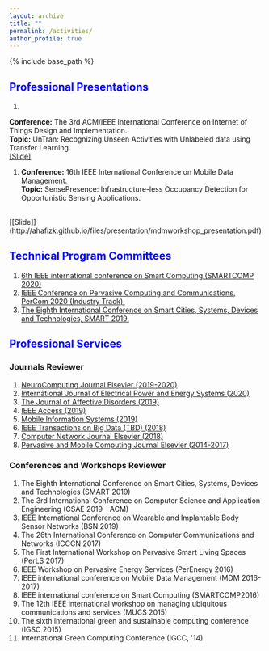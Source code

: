 ```yaml
---
layout: archive
title: ""
permalink: /activities/
author_profile: true
---
```


{% include base_path %}

<!-- {% for post in site.teaching reversed %}
  {% include archive-single.html %}
{% endfor %} -->

## <font color='blue'>Professional Presentations</font>

1. 
<b>Conference:</b> The 3rd ACM/IEEE International Conference on Internet of Things Design and Implementation.<br/>
<b>Topic:</b> UnTran: Recognizing Unseen Activities with Unlabeled data using Transfer Learning.
<br/>
 [[Slide]](https://ahafizk.github.io/files/presentation/iotdi_khan.pdf)
 
1. <b>Conference:</b> 16th IEEE International Conference on Mobile Data Management. <br/>
<b>Topic:</b> SensePresence: Infrastructure-less Occupancy Detection for Opportunistic Sensing Applications.
<br/>
[[Slide]](http://ahafizk.github.io/files/presentation/mdmworkshop_presentation.pdf)
<br/>


## <font color='blue'>Technical Program Committees </font>

1. <a href="http://www.smart-comp.org/technical-program-committee.html" target="_blank"> 6th IEEE international conference on Smart Computing (SMARTCOMP 2020)</a>
1. <a href="http://www.percom.org/call-for-industry-paper" target="_blank">IEEE Conference on Pervasive Computing and Communications, PerCom 2020 (Industry Track).</a>
1. <a href="https://www.iaria.org/conferences2019/ComSMART19.html" target="_blank">The Eighth International Conference on Smart Cities, Systems, Devices and Technologies, SMART 2019.</a>

## <font color='blue'>Professional Services </font>

### Journals Reviewer

 1. <a href="https://www.journals.elsevier.com/neurocomputing" target="_blank">NeuroComputing Journal Elsevier (2019-2020) </a>
 1. <a href="https://www.journals.elsevier.com/international-journal-of-electrical-power-and-energy-systems" target="_blank">International Journal of Electrical Power and Energy Systems (2020)</a>
 1. <a href="https://www.journals.elsevier.com/journal-of-affective-disorders" target="_blank">The Journal of Affective Disorders (2019)</a>
 1. <a href="https://ieeeaccess.ieee.org/" target="_blank">IEEE Access (2019)</a>
 1. <a href="https://www.hindawi.com/journals/misy/" target="_blank">Mobile Information Systems (2019)</a>
 1. <a href="https://www.computer.org/csdl/journal/bd" target="_blank">IEEE Transactions on Big Data (TBD) (2018)</a>
 1. <a href="https://www.journals.elsevier.com/computer-networks" target="_blank">Computer Network Journal Elsevier (2018) </a>
 1. <a href="https://www.journals.elsevier.com/pervasive-and-mobile-computing" target="_blank">Pervasive and Mobile Computing Journal Elsevier (2014-2017)</a>

### Conferences and Workshops Reviewer

1. The Eighth International Conference on Smart Cities, Systems, Devices and Technologies (SMART 2019)
1. The 3rd International Conference on Computer Science and Application Engineering (CSAE 2019 - ACM)
1. IEEE International Conference on Wearable and Implantable Body Sensor Networks (BSN 2019)
1. The 26th International Conference on Computer Communications and Networks (ICCCN 2017)
1. The First International Workshop on Pervasive Smart Living Spaces (PerLS 2017)
1. IEEE Workshop on Pervasive Energy Services (PerEnergy 2016)
1. IEEE international conference on Mobile Data Management (MDM 2016-2017)
1. IEEE international conference on Smart Computing (SMARTCOMP2016)
1. The 12th IEEE international workshop on managing ubiquitous communications and services (MUCS 2015)
1. The sixth international green and sustainable computing conference (IGSC 2015)
1. International Green Computing Conference (IGCC, '14) 
 